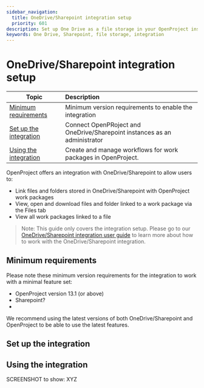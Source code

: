 ```yaml
---
sidebar_navigation:
  title: OneDrive/Sharepoint integration setup
  priority: 601
description: Set up One Drive as a file storage in your OpenProject instance
keywords: One Drive, Sharepoint, file storage, integration
---
```



# OneDrive/Sharepoint integration setup



| Topic                      | Description                                                  |
| ----------------------------------- | :----------------------------------------------------------- |
| [Minimum requirements](#minimum-requirements)            | Minimum version requirements to enable the integration       |
| [Set up the integration](#set-up-the-integration)      | Connect OpenPRoject and OneDrive/Sharepoint instances as an administrator |
| [Using the integration](#using-the-integration) | Create and manage workflows for work packages in OpenProject. |

OpenProject offers an integration with OneDrive/Sharepoint to allow users to:

- Link files and folders stored in OneDrive/Sharepoint with OpenProject work packages
- View, open and download files and folder linked to a work package via the Files tab
- View all work packages linked to a file

> Note: This guide only covers the integration setup. Please go to our [OneDrive/Sharepoint integration user guide](../../../user-guide/nextcloud-integration/) to learn more about how to work with the OneDrive/Sharepoint integration.

## Minimum requirements

Please note these minimum version requirements for the integration to work with a minimal feature set:

- OpenProject version 13.1 (or above)
- Sharepoint?
- 

We recommend using the latest versions of both OneDrive/Sharepoint and OpenProject to be able to use the latest features. 

## Set up the integration

## Using the integration

SCREENSHOT to show: XYZ 